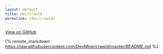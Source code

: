 ```yaml
---
layout: default
title: doc/crawld
permalink: /doc/crawld/
---
```

<span class="pull-right">
<a class="dm-grey" href="https://github.com/DevMine/crawld">View on GitHub <i class="fa fa-github"></i></a>
</span>

{% remote_markdown https://raw.githubusercontent.com/DevMine/crawld/master/README.md %}
